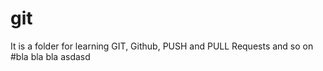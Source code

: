 # git

It is a folder for learning GIT, Github, PUSH and PULL Requests and so on
#bla bla bla 
asdasd 
